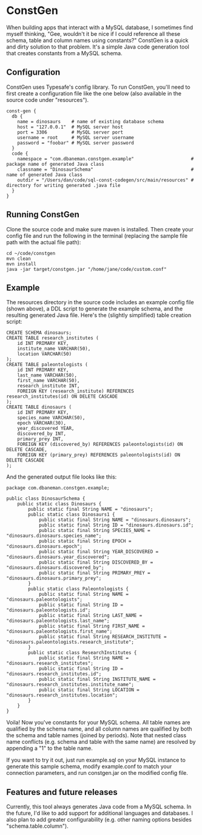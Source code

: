 ConstGen
=================

When building apps that interact with a MySQL database, I sometimes find myself thinking, "Gee, wouldn't it be nice if I could reference all these schema, table and column names using constants?" ConstGen is a quick and dirty solution to that problem. It's a simple Java code generation tool that creates constants from a MySQL schema. 

## Configuration
ConstGen uses Typesafe's config library. To run ConstGen, you'll need to first create a configuration file like the one below (also available in the source code under "resources").

    const-gen {
      db {
        name = dinosaurs    # name of existing database schema
        host = "127.0.0.1"  # MySQL server host
        port = 3306         # MySQL server port 
        username = root     # MySQL server username
        password = "foobar" # MySQL server password
      }
      code {
        namespace = "com.dbaneman.constgen.example"                     # package name of generated Java class
        classname = "DinosaurSchema"                                    # name of generated Java class
        outdir = "/Users/dan/code/sql-const-codegen/src/main/resources" # directory for writing generated .java file
      }
    }
  
## Running ConstGen
Clone the source code and make sure maven is installed. Then create your config file and run the following in the terminal (replacing the sample file path with the actual file path):

    cd ~/code/constgen
    mvn clean
    mvn install
    java -jar target/constgen.jar "/home/jane/code/custom.conf"

## Example
The resources directory in the source code includes an example config file (shown above), a DDL script to generate the example schema, and the resulting generated Java file. Here's the (slightly simplified) table creation script:

    CREATE SCHEMA dinosaurs;
    CREATE TABLE research_institutes (
    	id INT PRIMARY KEY,
    	institute_name VARCHAR(50),
    	location VARCHAR(50)
    );
    CREATE TABLE paleontologists (
        id INT PRIMARY KEY,
        last_name VARCHAR(50),
        first_name VARCHAR(50),
    	research_institute INT,
    	FOREIGN KEY (research_institute) REFERENCES research_institutes(id) ON DELETE CASCADE
    );
    CREATE TABLE dinosaurs (
        id INT PRIMARY KEY,
        species_name VARCHAR(50),
        epoch VARCHAR(30),
        year_discovered YEAR,
    	discovered_by INT,
    	primary_prey INT,
        FOREIGN KEY (discovered_by) REFERENCES paleontologists(id) ON DELETE CASCADE,
    	FOREIGN KEY (primary_prey) REFERENCES paleontologists(id) ON DELETE CASCADE
    );

And the generated output file looks like this: 

    package com.dbaneman.constgen.example;
    
    public class DinosaurSchema {
    	public static class Dinosaurs {
    		public static final String NAME = "dinosaurs";
    		public static class Dinosaurs1 {
    			public static final String NAME = "dinosaurs.dinosaurs";
    			public static final String ID = "dinosaurs.dinosaurs.id";
    			public static final String SPECIES_NAME = "dinosaurs.dinosaurs.species_name";
    			public static final String EPOCH = "dinosaurs.dinosaurs.epoch";
    			public static final String YEAR_DISCOVERED = "dinosaurs.dinosaurs.year_discovered";
    			public static final String DISCOVERED_BY = "dinosaurs.dinosaurs.discovered_by";
    			public static final String PRIMARY_PREY = "dinosaurs.dinosaurs.primary_prey";
    		}
    		public static class Paleontologists {
    			public static final String NAME = "dinosaurs.paleontologists";
    			public static final String ID = "dinosaurs.paleontologists.id";
    			public static final String LAST_NAME = "dinosaurs.paleontologists.last_name";
    			public static final String FIRST_NAME = "dinosaurs.paleontologists.first_name";
    			public static final String RESEARCH_INSTITUTE = "dinosaurs.paleontologists.research_institute";
    		}
    		public static class ResearchInstitutes {
    			public static final String NAME = "dinosaurs.research_institutes";
    			public static final String ID = "dinosaurs.research_institutes.id";
    			public static final String INSTITUTE_NAME = "dinosaurs.research_institutes.institute_name";
    			public static final String LOCATION = "dinosaurs.research_institutes.location";
    		}
    	}
    }

Voila! Now you've constants for your MySQL schema. All table names are qualified by the schema name, and all column names are qualified by both the schema and table names (joined by periods). Note that nested class name conflicts (e.g. schema and table with the same name) are resolved by appending a "1" to the table name.  

If you want to try it out, just run example.sql on your MySQL instance to generate this sample schema, modify example.conf to match your connection parameters, and run constgen.jar on the modified config file. 

## Features and future releases
Currently, this tool always generates Java code from a MySQL schema. In the future, I'd like to add support for additional languages and databases. I also plan to add greater configurability (e.g. other naming options besides "schema.table.column").
